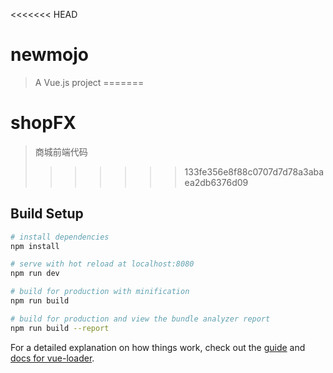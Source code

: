 <<<<<<< HEAD
# newmojo

> A Vue.js project
=======
# shopFX

> 商城前端代码
>>>>>>> 133fe356e8f88c0707d7d78a3abaea2db6376d09

## Build Setup

``` bash
# install dependencies
npm install

# serve with hot reload at localhost:8080
npm run dev

# build for production with minification
npm run build

# build for production and view the bundle analyzer report
npm run build --report
```

For a detailed explanation on how things work, check out the [guide](http://vuejs-templates.github.io/webpack/) and [docs for vue-loader](http://vuejs.github.io/vue-loader).
